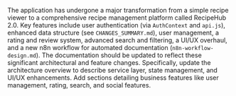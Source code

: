 The application has undergone a major transformation from a simple recipe viewer to a comprehensive recipe management platform called RecipeHub 2.0. Key features include user authentication (via `AuthContext` and `api.js`), enhanced data structure (see `CHANGES_SUMMARY.md`), user management, a rating and review system, advanced search and filtering, a UI/UX overhaul, and a new n8n workflow for automated documentation (`n8n-workflow-design.md`).  The documentation should be updated to reflect these significant architectural and feature changes. Specifically, update the architecture overview to describe service layer, state management, and UI/UX enhancements. Add sections detailing business features like user management, rating, search, and social features.